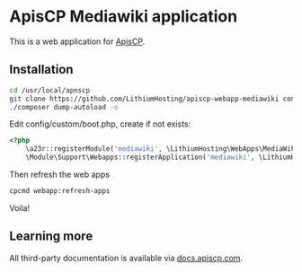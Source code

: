 # ApisCP Mediawiki application

This is a web application for [ApisCP](https://apiscp.com).

## Installation

```bash
cd /usr/local/apnscp
git clone https://github.com/LithiumHosting/apiscp-webapp-mediawiki config/custom/webapps/mediawiki
./composer dump-autoload -o
```
Edit config/custom/boot.php, create if not exists:

```php
<?php
	\a23r::registerModule('mediawiki', \LithiumHosting\WebApps\MediaWiki\MediaWiki_Module::class);
	\Module\Support\Webapps::registerApplication('mediawiki', \LithiumHosting\WebApps\MediaWiki\Handler::class);
```

Then refresh the web apps
```bash
cpcmd webapp:refresh-apps
```

Voila!

## Learning more
All third-party documentation is available via [docs.apiscp.com](https://docs.apiscp.com/admin/webapps/Custom/).
